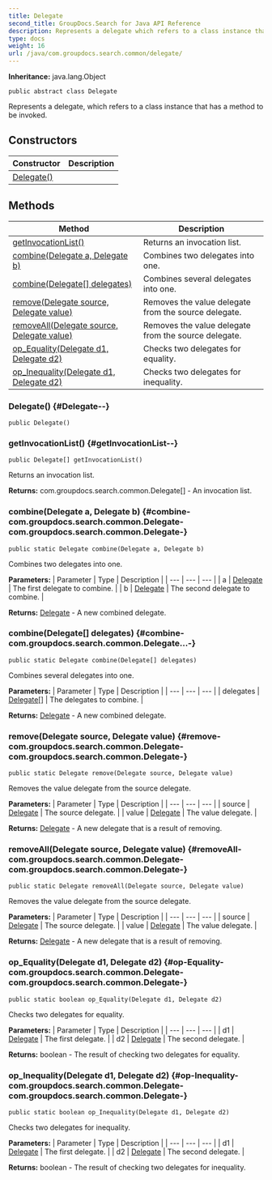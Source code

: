 ```yaml
---
title: Delegate
second_title: GroupDocs.Search for Java API Reference
description: Represents a delegate which refers to a class instance that has a method to be invoked.
type: docs
weight: 16
url: /java/com.groupdocs.search.common/delegate/
---
```

**Inheritance:**
java.lang.Object
```
public abstract class Delegate
```

Represents a delegate, which refers to a class instance that has a method to be invoked.
## Constructors

| Constructor | Description |
| --- | --- |
| [Delegate()](#Delegate--) |  |
## Methods

| Method | Description |
| --- | --- |
| [getInvocationList()](#getInvocationList--) | Returns an invocation list. |
| [combine(Delegate a, Delegate b)](#combine-com.groupdocs.search.common.Delegate-com.groupdocs.search.common.Delegate-) | Combines two delegates into one. |
| [combine(Delegate[] delegates)](#combine-com.groupdocs.search.common.Delegate...-) | Combines several delegates into one. |
| [remove(Delegate source, Delegate value)](#remove-com.groupdocs.search.common.Delegate-com.groupdocs.search.common.Delegate-) | Removes the value delegate from the source delegate. |
| [removeAll(Delegate source, Delegate value)](#removeAll-com.groupdocs.search.common.Delegate-com.groupdocs.search.common.Delegate-) | Removes the value delegate from the source delegate. |
| [op_Equality(Delegate d1, Delegate d2)](#op-Equality-com.groupdocs.search.common.Delegate-com.groupdocs.search.common.Delegate-) | Checks two delegates for equality. |
| [op_Inequality(Delegate d1, Delegate d2)](#op-Inequality-com.groupdocs.search.common.Delegate-com.groupdocs.search.common.Delegate-) | Checks two delegates for inequality. |
### Delegate() {#Delegate--}
```
public Delegate()
```


### getInvocationList() {#getInvocationList--}
```
public Delegate[] getInvocationList()
```


Returns an invocation list.

**Returns:**
com.groupdocs.search.common.Delegate[] - An invocation list.
### combine(Delegate a, Delegate b) {#combine-com.groupdocs.search.common.Delegate-com.groupdocs.search.common.Delegate-}
```
public static Delegate combine(Delegate a, Delegate b)
```


Combines two delegates into one.

**Parameters:**
| Parameter | Type | Description |
| --- | --- | --- |
| a | [Delegate](../../com.groupdocs.search.common/delegate) | The first delegate to combine. |
| b | [Delegate](../../com.groupdocs.search.common/delegate) | The second delegate to combine. |

**Returns:**
[Delegate](../../com.groupdocs.search.common/delegate) - A new combined delegate.
### combine(Delegate[] delegates) {#combine-com.groupdocs.search.common.Delegate...-}
```
public static Delegate combine(Delegate[] delegates)
```


Combines several delegates into one.

**Parameters:**
| Parameter | Type | Description |
| --- | --- | --- |
| delegates | [Delegate\[\]](../../com.groupdocs.search.common/delegate) | The delegates to combine. |

**Returns:**
[Delegate](../../com.groupdocs.search.common/delegate) - A new combined delegate.
### remove(Delegate source, Delegate value) {#remove-com.groupdocs.search.common.Delegate-com.groupdocs.search.common.Delegate-}
```
public static Delegate remove(Delegate source, Delegate value)
```


Removes the value delegate from the source delegate.

**Parameters:**
| Parameter | Type | Description |
| --- | --- | --- |
| source | [Delegate](../../com.groupdocs.search.common/delegate) | The source delegate. |
| value | [Delegate](../../com.groupdocs.search.common/delegate) | The value delegate. |

**Returns:**
[Delegate](../../com.groupdocs.search.common/delegate) - A new delegate that is a result of removing.
### removeAll(Delegate source, Delegate value) {#removeAll-com.groupdocs.search.common.Delegate-com.groupdocs.search.common.Delegate-}
```
public static Delegate removeAll(Delegate source, Delegate value)
```


Removes the value delegate from the source delegate.

**Parameters:**
| Parameter | Type | Description |
| --- | --- | --- |
| source | [Delegate](../../com.groupdocs.search.common/delegate) | The source delegate. |
| value | [Delegate](../../com.groupdocs.search.common/delegate) | The value delegate. |

**Returns:**
[Delegate](../../com.groupdocs.search.common/delegate) - A new delegate that is a result of removing.
### op_Equality(Delegate d1, Delegate d2) {#op-Equality-com.groupdocs.search.common.Delegate-com.groupdocs.search.common.Delegate-}
```
public static boolean op_Equality(Delegate d1, Delegate d2)
```


Checks two delegates for equality.

**Parameters:**
| Parameter | Type | Description |
| --- | --- | --- |
| d1 | [Delegate](../../com.groupdocs.search.common/delegate) | The first delegate. |
| d2 | [Delegate](../../com.groupdocs.search.common/delegate) | The second delegate. |

**Returns:**
boolean - The result of checking two delegates for equality.
### op_Inequality(Delegate d1, Delegate d2) {#op-Inequality-com.groupdocs.search.common.Delegate-com.groupdocs.search.common.Delegate-}
```
public static boolean op_Inequality(Delegate d1, Delegate d2)
```


Checks two delegates for inequality.

**Parameters:**
| Parameter | Type | Description |
| --- | --- | --- |
| d1 | [Delegate](../../com.groupdocs.search.common/delegate) | The first delegate. |
| d2 | [Delegate](../../com.groupdocs.search.common/delegate) | The second delegate. |

**Returns:**
boolean - The result of checking two delegates for inequality.
